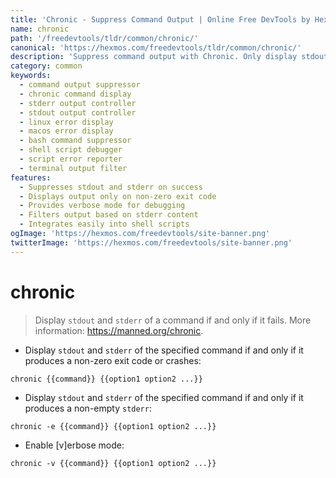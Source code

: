 ```yaml
---
title: 'Chronic - Suppress Command Output | Online Free DevTools by Hexmos'
name: chronic
path: '/freedevtools/tldr/common/chronic/'
canonical: 'https://hexmos.com/freedevtools/tldr/common/chronic/'
description: 'Suppress command output with Chronic. Only display stdout and stderr if the command fails. Troubleshoot script errors effectively. Free online tool, no registration required.'
category: common
keywords:
  - command output suppressor
  - chronic command display
  - stderr output controller
  - stdout output controller
  - linux error display
  - macos error display
  - bash command suppressor
  - shell script debugger
  - script error reporter
  - terminal output filter
features:
  - Suppresses stdout and stderr on success
  - Displays output only on non-zero exit code
  - Provides verbose mode for debugging
  - Filters output based on stderr content
  - Integrates easily into shell scripts
ogImage: 'https://hexmos.com/freedevtools/site-banner.png'
twitterImage: 'https://hexmos.com/freedevtools/site-banner.png'
---
```


# chronic

> Display `stdout` and `stderr` of a command if and only if it fails.
> More information: <https://manned.org/chronic>.

- Display `stdout` and `stderr` of the specified command if and only if it produces a non-zero exit code or crashes:

`chronic {{command}} {{option1 option2 ...}}`

- Display `stdout` and `stderr` of the specified command if and only if it produces a non-empty `stderr`:

`chronic -e {{command}} {{option1 option2 ...}}`

- Enable [v]erbose mode:

`chronic -v {{command}} {{option1 option2 ...}}`

